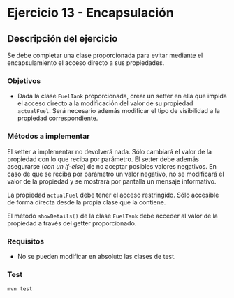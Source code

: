 # Ejercicio 13 - Encapsulación
## Descripción del ejercicio
Se debe completar una clase proporcionada para evitar mediante el encapsulamiento el acceso directo a sus propiedades.

### Objetivos
* Dada la clase ``FuelTank`` proporcionada, crear un setter en ella que impida el acceso directo a la modificación del valor de su 
  propiedad ``actualFuel``. Será necesario además modificar el tipo de visibilidad a la propiedad correspondiente.

### Métodos a implementar
El setter a implementar no devolverá nada. Sólo cambiará el valor de la propiedad con lo que reciba por parámetro.
El setter debe además asegurarse (*con un if-else*) de no aceptar posibles valores negativos. En caso de que se reciba por parámetro un 
valor negativo, no se modificará el valor de la propiedad y se mostrará por pantalla un mensaje informativo.

La propiedad ``actualFuel`` debe tener el acceso restringido. Sólo accesible de forma directa desde la propia clase que la contiene. 

El método ``showDetails()`` de la clase ``FuelTank`` debe acceder al valor de la propiedad a través del getter proporcionado.

### Requisitos
* No se pueden modificar en absoluto las clases de test.

### Test

```
mvn test
```
